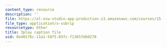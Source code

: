 ```yaml
---
content_type: resource
description: ''
file: https://ol-ocw-studio-app-production.s3.amazonaws.com/courses/15-071-the-analytics-edge-spring-2017/8e40176c11a158f585fcf1365fdb0270_6m4l2k9hBZw.vtt
file_type: application/x-subrip
resourcetype: Other
title: 3play caption file
uid: 8e40176c-11a1-58f5-85fc-f1365fdb0270
---
```

